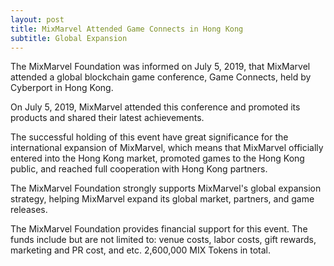 ```yaml
---
layout: post
title: MixMarvel Attended Game Connects in Hong Kong
subtitle: Global Expansion
---
```


The MixMarvel Foundation was informed on July 5, 2019, that MixMarvel attended a global blockchain game conference, Game Connects, held by Cyberport in Hong Kong.

On July 5, 2019, MixMarvel attended this conference and promoted its products and shared their latest achievements. 

The successful holding of this event have great significance for the international expansion of MixMarvel, which means that MixMarvel officially entered into the Hong Kong market, promoted games to the Hong Kong public, and reached full cooperation with Hong Kong partners. 

The MixMarvel Foundation strongly supports MixMarvel's global expansion strategy, helping MixMarvel expand its global market, partners, and game releases. 

The MixMarvel Foundation provides financial support for this event. The funds include but are not limited to: venue costs, labor costs, gift rewards, marketing and PR cost, and etc. 2,600,000 MIX Tokens in total. 




